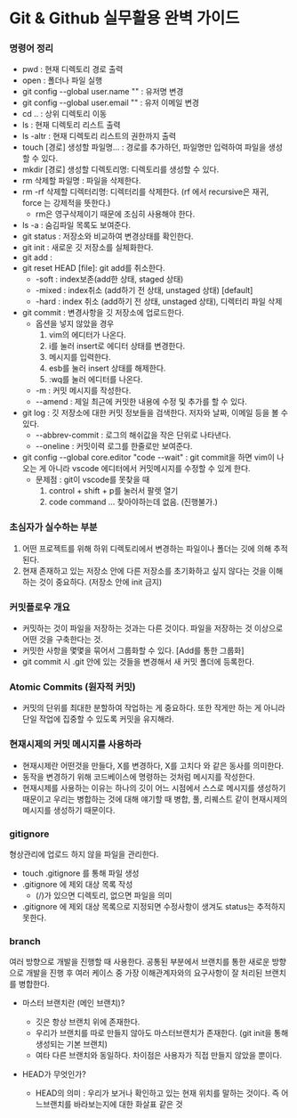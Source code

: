 # Git & Github 실무활용 완벽 가이드

### 명령어 정리
- pwd : 현재 디렉토리 경로 출력
- open : 폴더나 파일 실행
- git config --global user.name "" : 유저명 변경
- git config --global user.email "" : 유저 이메일 변경
- cd .. : 상위 디렉토리 이동
- ls : 현재 디렉토리 리스트 출력
- ls -altr : 현재 디렉토리 리스트의 권한까지 출력
- touch [경로] 생성할 파일명... : 경로를 추가하던, 파일명만 입력하여 파일을 생성할 수 있다.
- mkdir [경로] 생성할 디렉토리명: 디렉토리를 생성할 수 있다.
- rm 삭제할 파일명 : 파일을 삭제한다.
- rm -rf 삭제할 디렉터리명: 디렉터리를 삭제한다. (rf 에서 recursive은 재귀, force 는 강제적을 뜻한다.)
    - rm은 영구삭제이기 때문에 조심히 사용해야 한다.
- ls -a : 숨김파일 목록도 보여준다.
- git status : 저장소와 비교하여 변경상태를 확인한다.
- git init : 새로운 깃 저장소를 실체화한다.
- git add : 
- git reset HEAD [file]: git add를 취소한다.
    - -soft : index보존(add한 상태, staged 상태)
    - -mixed : index취소 (add하기 전 상태, unstaged 상태) [default]
    - -hard : index 취소 (add하기 전 상태, unstaged 상태), 디렉터리 파일 삭제
- git commit : 변경사항을 깃 저장소에 업로드한다.
    - 옵션을 넣지 않았을 경우
        1. vim의 에디터가 나온다.
        2. i를 눌러 insert로 에디터 상태를 변경한다.
        3. 메시지를 입력한다.
        4. esb를 눌러 insert 상태를 해제한다.
        5. :wq를 눌러 에디터를 나온다.
    - -m : 커밋 메시지를 작성한다.
    - --amend : 제일 최근에 커밋한 내용에 수정 및 추가를 할 수 있다.
- git log : 깃 저장소에 대한 커밋 정보들을 검색한다. 저자와 날짜, 이메일 등을 볼 수 있다.
    - --abbrev-commit : 로그의 해쉬값을 작은 단위로 나타낸다.
    - --oneline : 커밋이력 로그를 한줄로만 보여준다.
- git config --global core.editor "code --wait" : git commit을 하면 vim이 나오는 게 아니라 vscode 에디터에서 커밋메시지를 수정할 수 있게 한다.
    - 문제점 : git이 vscode를 못찾을 때
        1. control + shift + p를 눌러서 팔렛 열기
        2. code command ... 찾아야하는데 없음. (진행불가.)
    
    


### 초심자가 실수하는 부분
1. 어떤 프로젝트를 위해 하위 디렉토리에서 변경하는 파일이나 폴더는 깃에 의해 추적된다.
2. 현재 존재하고 있는 저장소 안에 다른 저장소를 초기화하고 싶지 않다는 것을 이해하는 것이 중요하다. (저장소 안에 init 금지)

### 커밋플로우 개요
- 커밋하는 것이 파일을 저장하는 것과는 다른 것이다. 파일을 저장하는 것 이상으로 어떤 것을 구축한다는 것.
- 커밋한 사항을 몇몇을 묶어서 그룹화할 수 있다. [Add를 통한 그룹화]
- git commit 시 .git 안에 있는 것들을 변경해서 새 커밋 폴더에 등록한다.

### Atomic Commits (원자적 커밋)
- 커밋의 단위를 최대한 분할하여 작업하는 게 중요하다. 또한 작게만 하는 게 아니라 단일 작업에 집중할 수 있도록 커밋을 유지해라.

### 현재시제의 커밋 메시지를 사용하라
- 현재시제란 어떤것을 만들다, X를 변경하다, X를 고치다 와 같은 동사를 의미한다.
- 동작을 변경하기 위해 코드베이스에 명령하는 것처럼 메시지를 작성한다.
- 현재시제를 사용하는 이유는 하나의 깃이 어느 시점에서 스스로 메시지를 생성하기 때문이고 우리는 병합하는 것에 대해 얘기할 때 병합, 풀, 리퀘스트 같이 현재시제의 메시지를 생성하기 때문이다.

### gitignore
형상관리에 업로드 하지 않을 파일을 관리한다.
- touch .gitignore 를 통해 파일 생성
- .gitignore 에 제외 대상 목록 작성
    - (/)가 있으면 디렉토리, 없으면 파일을 의미
- .gitignore 에 제외 대상 목록으로 지정되면 수정사항이 생겨도 status는 추적하지 못한다.

### branch
여러 방향으로 개발을 진행할 때 사용한다.
공통된 부분에서 브랜치를 통한 새로운 방향으로 개발을 진행 후 여러 케이스 중 가장 이해관계자와의 요구사항이 잘 처리된 브랜치를 병합한다.

- 마스터 브랜치란 (메인 브랜치)?
    - 깃은 항상 브랜치 위에 존재한다.
    - 우리가 브랜치를 따로 만들지 않아도 마스터브랜치가 존재한다. (git init을 통해 생성되는 기본 브랜치)
    - 여타 다른 브랜치와 동일하다. 차이점은 사용자가 직접 만들지 않았을 뿐이다.

- HEAD가 무엇인가?
    - HEAD의 의미 : 우리가 보거나 확인하고 있는 현재 위치를 말하는 것이다. 즉 어느브랜치를 바라보는지에 대한 화살표 같은 것
    